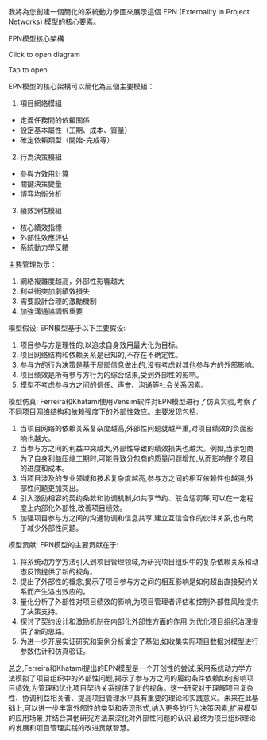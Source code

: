 我將為您創建一個簡化的系統動力學圖來展示這個 EPN (Externality in Project Networks) 模型的核心要素。

EPN模型核心架構

Click to open diagram

Tap to open

EPN模型的核心架構可以簡化為三個主要模組：

1. 項目網絡模組

- 定義任務間的依賴關係
- 設定基本屬性（工期、成本、質量）
- 確定依賴類型（開始-完成等）

2. 行為決策模組

- 參與方效用計算
- 關鍵決策變量
- 博弈均衡分析

3. 績效評估模組

- 核心績效指標
- 外部性效應評估
- 系統動力學反饋

主要管理啟示：

1. 網絡複雜度越高，外部性影響越大
2. 利益衝突加劇績效損失
3. 需要設計合理的激勵機制
4. 加強溝通協調很重要

模型假设: EPN模型基于以下主要假设:

1. 项目参与方是理性的,以追求自身效用最大化为目标。
2. 项目网络结构和依赖关系是已知的,不存在不确定性。
3. 参与方的行为决策是基于局部信息做出的,没有考虑对其他参与方的外部影响。
4. 项目绩效是所有参与方行为的综合结果,受到外部性的影响。
5. 模型不考虑参与方之间的信任、声誉、沟通等社会关系因素。

模型仿真: Ferreira和Khatami使用Vensim软件对EPN模型进行了仿真实验,考察了不同项目网络结构和依赖强度下的外部性效应。主要发现包括:

1. 当项目网络的依赖关系复杂度越高,外部性问题就越严重,对项目绩效的负面影响也越大。
2. 当参与方之间的利益冲突越大,外部性导致的绩效损失也越大。例如,当承包商为了自身利益压缩工期时,可能导致分包商的质量问题增加,从而影响整个项目的进度和成本。
3. 当项目涉及的专业领域和技术复杂度越高,参与方之间的相互依赖性也越强,外部性问题更加突出。
4. 引入激励相容的契约条款和协调机制,如共享节约、联合惩罚等,可以在一定程度上内部化外部性,改善项目绩效。
5. 加强项目参与方之间的沟通协调和信息共享,建立互信合作的伙伴关系,也有助于减少外部性问题。

模型贡献: EPN模型的主要贡献在于:

1. 将系统动力学方法引入到项目管理领域,为研究项目组织中的复杂依赖关系和动态反馈提供了新的视角。
2. 提出了外部性的概念,揭示了项目参与方之间的相互影响是如何超出直接契约关系而产生溢出效应的。
3. 量化分析了外部性对项目绩效的影响,为项目管理者评估和控制外部性风险提供了决策支持。
4. 探讨了契约设计和激励机制在内部化外部性方面的作用,为优化项目组织治理提供了新的思路。
5. 为进一步开展实证研究和案例分析奠定了基础,如收集实际项目数据对模型进行参数估计和仿真验证。

总之,Ferreira和Khatami提出的EPN模型是一个开创性的尝试,采用系统动力学方法模拟了项目组织中的外部性问题,揭示了参与方之间的履约条件依赖如何影响项目绩效,为管理和优化项目契约关系提供了新的视角。这一研究对于理解项目复杂性、协调利益相关者、提高项目管理水平具有重要的理论和实践意义。未来在此基础上,可以进一步丰富外部性的类型和表现形式,纳入更多的行为决策因素,扩展模型的应用场景,并结合其他研究方法来深化对外部性问题的认识,最终为项目组织理论的发展和项目管理实践的改进贡献智慧。